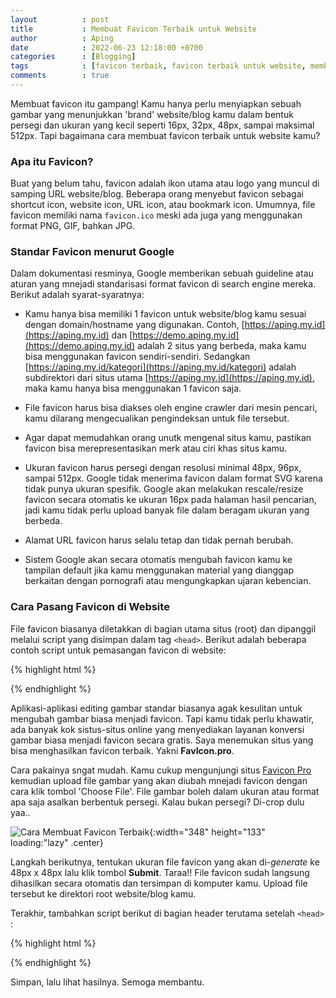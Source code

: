 ```yaml
---
layout          : post
title           : Membuat Favicon Terbaik untuk Website
author          : Aping
date            : 2022-06-23 12:18:00 +0700
categories      : [Blogging]
tags            : [favicon terbaik, favicon terbaik untuk website, membuat favicon, membuat favicon online, membuat logo favicon online, membuat favicon html, membuat favicon di html, membuat favicon di web]
comments        : true
---
```

Membuat favicon itu gampang! Kamu hanya perlu menyiapkan sebuah gambar yang menunjukkan 'brand' website/blog kamu dalam bentuk persegi dan ukuran yang kecil seperti 16px, 32px, 48px, sampai maksimal 512px. Tapi bagaimana cara membuat favicon terbaik untuk website kamu?

### Apa itu Favicon?

Buat yang belum tahu, favicon adalah ikon utama atau logo yang muncul di samping URL website/blog. Beberapa orang menyebut favicon sebagai shortcut icon, website icon, URL icon, atau bookmark icon. Umumnya, file favicon memiliki nama ```favicon.ico``` meski ada juga yang menggunakan format PNG, GIF, bahkan JPG.

### Standar Favicon menurut Google

Dalam dokumentasi resminya, Google memberikan sebuah guideline atau aturan yang mnejadi standarisasi format favicon di search engine mereka. Berikut adalah syarat-syaratnya:

* Kamu hanya bisa memiliki 1 favicon untuk website/blog kamu sesuai dengan domain/hostname yang digunakan. Contoh, [https://aping.my.id](https://aping.my.id) dan [https://demo.aping.my.id](https://demo.aping.my.id) adalah 2 situs yang berbeda, maka kamu bisa menggunakan favicon sendiri-sendiri. Sedangkan [https://aping.my.id/kategori](https://aping.my.id/kategori) adalah subdirektori dari situs utama [https://aping.my.id](https://aping.my.id), maka kamu hanya bisa menggunakan 1 favicon saja.

* File favicon harus bisa diakses oleh engine crawler dari mesin pencari, kamu dilarang mengecualikan pengindeksan untuk file tersebut.

* Agar dapat memudahkan orang unutk mengenal situs kamu, pastikan favicon bisa merepresentasikan merk atau ciri khas situs kamu.

* Ukuran favicon harus persegi dengan resolusi minimal 48px, 96px, sampai 512px. Google tidak menerima favicon dalam format SVG karena tidak punya ukuran spesifik. Google akan melakukan rescale/resize favicon secara otomatis ke ukuran 16px pada halaman hasil pencarian, jadi kamu tidak perlu upload banyak file dalam beragam ukuran yang berbeda.

* Alamat URL favicon harus selalu tetap dan tidak pernah berubah.

* Sistem Google akan secara otomatis mengubah favicon kamu ke tampilan default jika kamu menggunakan material yang dianggap berkaitan dengan pornografi atau mengungkapkan ujaran kebencian.

### Cara Pasang Favicon di Website

File favicon biasanya diletakkan di bagian utama situs (root) dan dipanggil melalui script yang disimpan dalam tag ```<head>```. Berikut adalah beberapa contoh script untuk pemasangan favicon di website:

{% highlight html %}
<link rel="shortcut icon" href="http://example.com/favicon.ico" />
<link rel="icon" type="image/vnd.microsoft.icon" href="http://example.com/favicon.ico" />
<link rel="icon" type="image/png" href="http://example.com/favicon.png" />
<link rel="icon" type="image/gif" href="http://example.com/favicon.gif" />
{% endhighlight %}

Aplikasi-aplikasi editing gambar standar biasanya agak kesulitan untuk mengubah gambar biasa menjadi favicon. Tapi kamu tidak perlu khawatir, ada banyak kok sistus-situs online yang menyediakan layanan konversi gambar biasa menjadi favicon secara gratis. Saya menemukan situs yang bisa menghasilkan favicon terbaik. Yakni **FavIcon.pro**.

Cara pakainya sngat mudah. Kamu cukup mengunjungi situs [Favicon Pro](http://www.favicon.pro/ "Favicon Pro") kemudian upload file gambar yang akan diubah mnejadi favicon dengan cara klik tombol 'Choose File'. File gambar boleh dalam ukuran atau format apa saja asalkan berbentuk persegi. Kalau bukan persegi? Di-crop dulu yaa..

![Cara Membuat Favicon Terbaik](https://blogger.googleusercontent.com/img/b/R29vZ2xl/AVvXsEgoI7RPzG2UQJjcYSLxrTQid-yJybFhFKEqtIkSXWE8_DmXDs2SsWqHmxcFv5Eo78ehBKxujx1QibjgSKjgQuip070FKW0O5OPxOfQuUKoCnW1wuzgRPyrLiBCnihdUSmkPtILaCaYacvpJ9UkCOEVD3lyHCd8Fxef9KqW4ftV31pSG9MGEdYXXFe85zA/s1600/favicon.-pro.png "Cara Membuat Favicon di Website"){:width="348" height="133" loading:"lazy" .center}

Langkah berikutnya, tentukan ukuran file favicon yang akan di-*generate* ke 48px x 48px lalu klik tombol **Submit**. Taraa!! File favicon sudah langsung dihasilkan secara otomatis dan tersimpan di komputer kamu. Upload file tersebut ke direktori root website/blog kamu.

Terakhir, tambahkan script berikut di bagian header terutama setelah ```<head>``` :

{% highlight html %}
<link rel="shortcut icon" type="image/x-icon" href="./favicon.ico">
{% endhighlight %}

Simpan, lalu lihat hasilnya. Semoga membantu.
